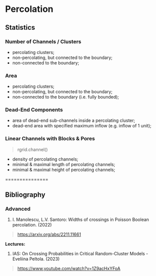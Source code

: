 # Percolation


## Statistics

### Number of Channels / Clusters
- percolating clusters;
- non-percolating, but connected to the boundary;
- non-connected to the boundary;

### Area
- percolating clusters;
- non-percolating, but connected to the boundary;
- non-connected to the boundary (i.e. fully bounded);

### Dead-End Components
- area of dead-end sub-channels inside a percolating cluster;
- dead-end area with specified maximum inflow (e.g. inflow of 1 unit);


### Linear Channels with Blocks & Pores
> rgrid.channel()
- density of percolating channels;
- minimal & maximal length of percolating channels;
- minimal & maximal height of percolating channels;


===============

## Bibliography


### Advanced

1. I. Manolescu, L.V. Santoro: Widths of crossings in Poisson Boolean percolation. (2022)
  > https://arxiv.org/abs/2211.11661


**Lectures:**

1. IAS: On Crossing Probabilities in Critical Random-Cluster Models - Eveliina Peltola. (2023)
  > https://www.youtube.com/watch?v=1Z9acHxYFoA

